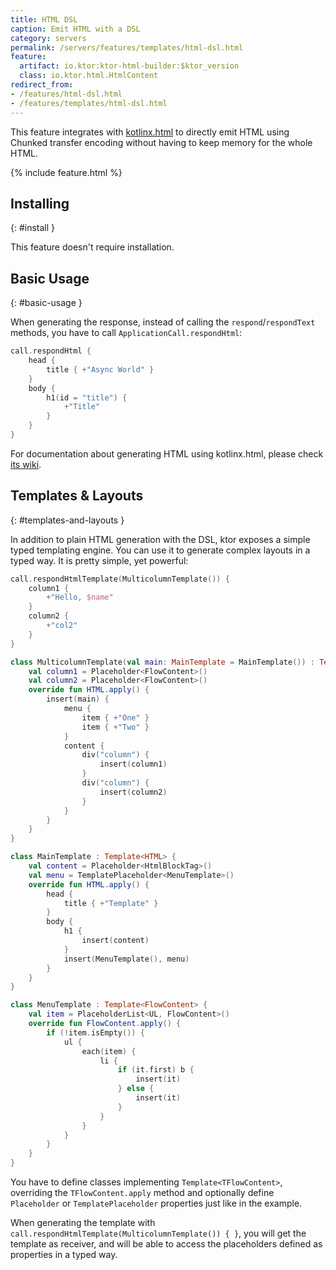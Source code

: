 ```yaml
---
title: HTML DSL
caption: Emit HTML with a DSL
category: servers
permalink: /servers/features/templates/html-dsl.html
feature:
  artifact: io.ktor:ktor-html-builder:$ktor_version
  class: io.ktor.html.HtmlContent
redirect_from:
- /features/html-dsl.html
- /features/templates/html-dsl.html
---
```


This feature integrates with [kotlinx.html](https://github.com/Kotlin/kotlinx.html)
to directly emit HTML using Chunked transfer encoding without having to keep
memory for the whole HTML.

{% include feature.html %}

## Installing
{: #install }

This feature doesn't require installation.

## Basic Usage
{: #basic-usage }

When generating the response, instead of calling the `respond`/`respondText` methods, you have to call `ApplicationCall.respondHtml`:

```kotlin
call.respondHtml {
    head {
        title { +"Async World" }
    }
    body {
        h1(id = "title") {
            +"Title"
        }
    }
}
```

For documentation about generating HTML using kotlinx.html, please check [its wiki](https://github.com/kotlin/kotlinx.html/wiki/Getting-started).


## Templates & Layouts
{: #templates-and-layouts }

In addition to plain HTML generation with the DSL, ktor exposes a simple typed templating engine.
You can use it to generate complex layouts in a typed way. It is pretty simple, yet powerful:

```kotlin
call.respondHtmlTemplate(MulticolumnTemplate()) {
    column1 {
        +"Hello, $name"
    }
    column2 {
        +"col2"
    }
}

class MulticolumnTemplate(val main: MainTemplate = MainTemplate()) : Template<HTML> {
    val column1 = Placeholder<FlowContent>()
    val column2 = Placeholder<FlowContent>()
    override fun HTML.apply() {
        insert(main) {
            menu {
                item { +"One" }
                item { +"Two" }
            }
            content {
                div("column") {
                    insert(column1)
                }
                div("column") {
                    insert(column2)
                }
            }
        }
    }
}

class MainTemplate : Template<HTML> {
    val content = Placeholder<HtmlBlockTag>()
    val menu = TemplatePlaceholder<MenuTemplate>()
    override fun HTML.apply() {
        head {
            title { +"Template" }
        }
        body {
            h1 {
                insert(content)
            }
            insert(MenuTemplate(), menu)
        }
    }
}

class MenuTemplate : Template<FlowContent> {
    val item = PlaceholderList<UL, FlowContent>()
    override fun FlowContent.apply() {
        if (!item.isEmpty()) {
            ul {
                each(item) {
                    li {
                        if (it.first) b {
                            insert(it)
                        } else {
                            insert(it)
                        }
                    }
                }
            }
        }
    }
}
```

You have to define classes implementing `Template<TFlowContent>`,
overriding the `TFlowContent.apply` method and optionally define
`Placeholder` or `TemplatePlaceholder` properties just like
in the example.

When generating the template with `call.respondHtmlTemplate(MulticolumnTemplate()) { }`,
you will get the template as receiver, and will be able to access the placeholders
defined as properties in a typed way.